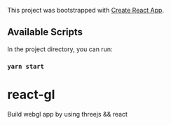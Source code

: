 This project was bootstrapped with [Create React App](https://github.com/facebook/create-react-app).

## Available Scripts

In the project directory, you can run:

### `yarn start`

# react-gl

Build webgl app by using threejs && react
